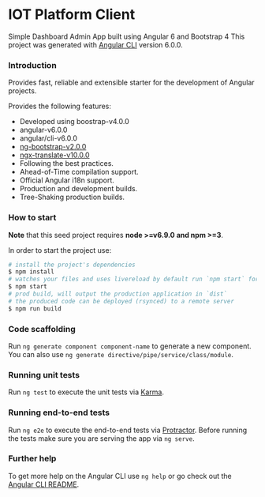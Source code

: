 # IOT Platform Client

Simple Dashboard Admin App built using Angular 6 and Bootstrap 4
This project was generated with [Angular CLI](https://github.com/angular/angular-cli) version 6.0.0.

### Introduction

Provides fast, reliable and extensible starter for the development of Angular projects.

Provides the following features:

*   Developed using boostrap-v4.0.0
*   angular-v6.0.0
*   angular/cli-v6.0.0
*   [ng-bootstrap-v2.0.0](https://github.com/ng-bootstrap/)
*   [ngx-translate-v10.0.0](https://github.com/ngx-translate)
*   Following the best practices.
*   Ahead-of-Time compilation support.
*   Official Angular i18n support.
*   Production and development builds.
*   Tree-Shaking production builds.

### How to start

**Note** that this seed project requires **node >=v6.9.0 and npm >=3**.

In order to start the project use:

```bash
# install the project's dependencies
$ npm install
# watches your files and uses livereload by default run `npm start` for a dev server. Navigate to `http://localhost:4200/`. The app will automatically reload if you change any of the source files.
$ npm start
# prod build, will output the production application in `dist`
# the produced code can be deployed (rsynced) to a remote server
$ npm run build
```

### Code scaffolding

Run `ng generate component component-name` to generate a new component. You can also use `ng generate directive/pipe/service/class/module`.

### Running unit tests

Run `ng test` to execute the unit tests via [Karma](https://karma-runner.github.io).

### Running end-to-end tests

Run `ng e2e` to execute the end-to-end tests via [Protractor](http://www.protractortest.org/).
Before running the tests make sure you are serving the app via `ng serve`.

### Further help

To get more help on the Angular CLI use `ng help` or go check out the [Angular CLI README](https://github.com/angular/angular-cli/blob/master/README.md).

